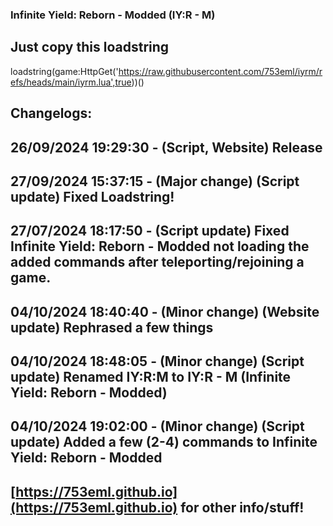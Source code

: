 ### Infinite Yield: Reborn - Modded (IY:R - M)

## Just copy this loadstring

loadstring(game:HttpGet('https://raw.githubusercontent.com/753eml/iyrm/refs/heads/main/iyrm.lua',true))()

## Changelogs:

## 26/09/2024 19:29:30 - (Script, Website) Release

## 27/09/2024 15:37:15 - (Major change) (Script update) Fixed Loadstring!

## 27/07/2024 18:17:50 - (Script update) Fixed Infinite Yield: Reborn - Modded not loading the added commands after teleporting/rejoining a game.

## 04/10/2024 18:40:40 - (Minor change) (Website update) Rephrased a few things

## 04/10/2024 18:48:05 - (Minor change) (Script update) Renamed IY:R:M to IY:R - M (Infinite Yield: Reborn - Modded)

## 04/10/2024 19:02:00 - (Minor change) (Script update) Added a few (2-4) commands to Infinite Yield: Reborn - Modded

## [https://753eml.github.io](https://753eml.github.io) for other info/stuff!

